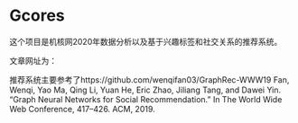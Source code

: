 # Gcores
这个项目是机核网2020年数据分析以及基于兴趣标签和社交关系的推荐系统。

文章网址为：

推荐系统主要参考了https://github.com/wenqifan03/GraphRec-WWW19
Fan, Wenqi, Yao Ma, Qing Li, Yuan He, Eric Zhao, Jiliang Tang, and Dawei Yin. “Graph Neural Networks for Social Recommendation.” In The World Wide Web Conference, 417–426. ACM, 2019. 

